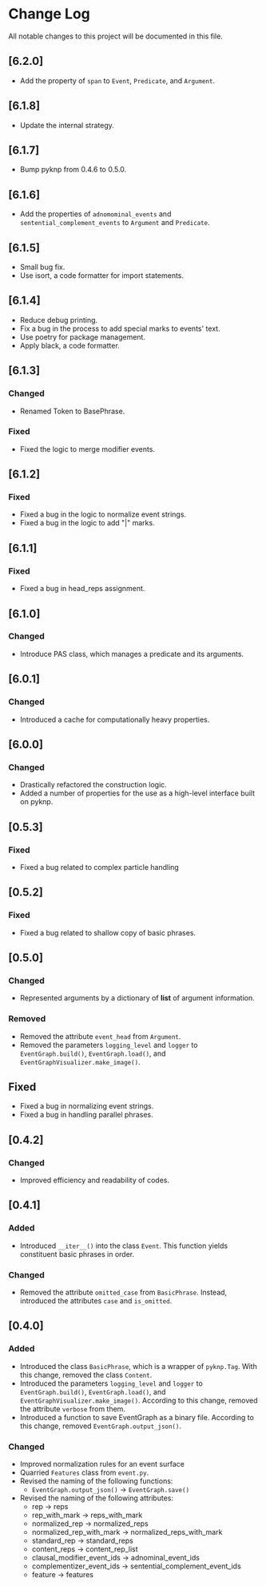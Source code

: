 # Change Log
All notable changes to this project will be documented in this file.

## [6.2.0]
- Add the property of `span` to `Event`, `Predicate`, and `Argument`.

## [6.1.8]
- Update the internal strategy.

## [6.1.7]
- Bump pyknp from 0.4.6 to 0.5.0.

## [6.1.6]
- Add the properties of `adnomominal_events` and `sentential_complement_events` to `Argument` and `Predicate`.

## [6.1.5]
- Small bug fix.
- Use isort, a code formatter for import statements.

## [6.1.4]
- Reduce debug printing.
- Fix a bug in the process to add special marks to events' text.
- Use poetry for package management.
- Apply black, a code formatter.

## [6.1.3]

### Changed
- Renamed Token to BasePhrase.

### Fixed
- Fixed the logic to merge modifier events.

## [6.1.2]

### Fixed
- Fixed a bug in the logic to normalize event strings.
- Fixed a bug in the logic to add "|" marks.

## [6.1.1]

### Fixed
- Fixed a bug in head_reps assignment.

## [6.1.0]

### Changed
- Introduce PAS class, which manages a predicate and its arguments.

## [6.0.1]

### Changed
- Introduced a cache for computationally heavy properties.

## [6.0.0]

### Changed
- Drastically refactored the construction logic.
- Added a number of properties for the use as a high-level interface built on pyknp.

## [0.5.3]

### Fixed
- Fixed a bug related to complex particle handling

## [0.5.2]

### Fixed
- Fixed a bug related to shallow copy of basic phrases.

## [0.5.0]

### Changed
- Represented arguments by a dictionary of **list** of argument information.

### Removed
- Removed the attribute `event_head` from `Argument`. 
- Removed the parameters `logging_level` and `logger` to `EventGraph.build()`, `EventGraph.load()`, and `EventGraphVisualizer.make_image()`.

## Fixed
- Fixed a bug in normalizing event strings.
- Fixed a bug in handling parallel phrases.

## [0.4.2]

### Changed
- Improved efficiency and readability of codes.

## [0.4.1]

### Added
- Introduced `__iter__()` into the class `Event`. This function yields constituent basic phrases in order.

### Changed
- Removed the attribute `omitted_case` from `BasicPhrase`. Instead, introduced the attributes `case` and `is_omitted`.

## [0.4.0]

### Added
- Introduced the class `BasicPhrase`, which is a wrapper of `pyknp.Tag`. With this change, removed the class `Content`.
- Introduced the parameters `logging_level` and `logger` to `EventGraph.build()`, `EventGraph.load()`, and `EventGraphVisualizer.make_image()`. According to this change, removed the attribute `verbose` from them.
- Introduced a function to save EventGraph as a binary file. According to this change, removed `EventGraph.output_json()`.

### Changed
- Improved normalization rules for an event surface
- Quarried `Features` class from `event.py`.
- Revised the naming of the following functions:
  - `EventGraph.output_json()` -> `EventGraph.save()`
- Revised the naming of the following attributes:
  - rep -> reps
  - rep_with_mark -> reps_with_mark
  - normalized_rep -> normalized_reps
  - normalized_rep_with_mark -> normalized_reps_with_mark
  - standard_rep -> standard_reps
  - content_reps -> content_rep_list
  - clausal_modifier_event_ids -> adnominal_event_ids
  - complementizer_event_ids -> sentential_complement_event_ids
  - feature -> features
